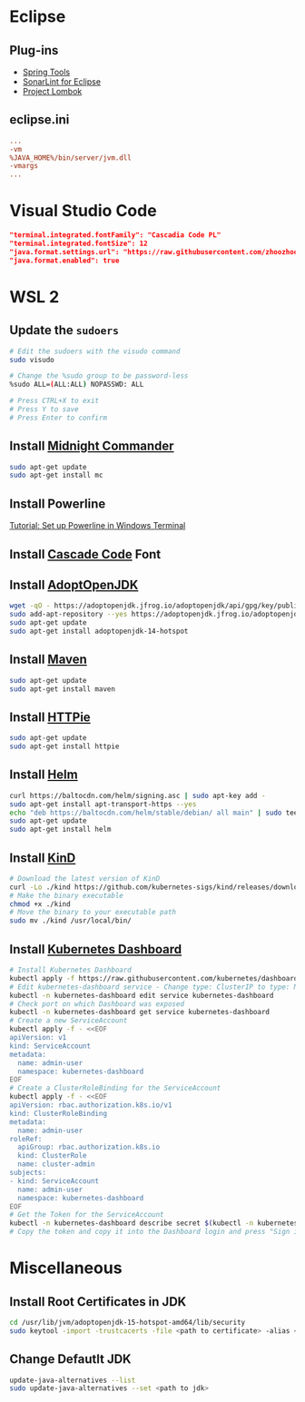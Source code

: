 # Eclipse

## Plug-ins

- [Spring Tools](https://spring.io/tools)
- [SonarLint for Eclipse](http://www.sonarlint.org/eclipse/)
- [Project Lombok](https://projectlombok.org/)

## eclipse.ini

```ini
...
-vm
%JAVA_HOME%/bin/server/jvm.dll
-vmargs
...
```

# Visual Studio Code

```json
"terminal.integrated.fontFamily": "Cascadia Code PL"
"terminal.integrated.fontSize": 12
"java.format.settings.url": "https://raw.githubusercontent.com/zhoozhoo/eclipse/master/formatter.xml"
"java.format.enabled": true
```

# WSL 2

## Update the `sudoers`

```bash
# Edit the sudoers with the visudo command
sudo visudo

# Change the %sudo group to be password-less
%sudo ALL=(ALL:ALL) NOPASSWD: ALL

# Press CTRL+X to exit
# Press Y to save
# Press Enter to confirm
```

## Install [Midnight Commander](https://midnight-commander.org/)

```bash
sudo apt-get update 
sudo apt-get install mc
```

## Install Powerline

[Tutorial: Set up Powerline in Windows Terminal](https://docs.microsoft.com/en-us/windows/terminal/tutorials/powerline-setup)

## Install [Cascade Code](https://github.com/microsoft/cascadia-code/releases) Font

## Install [AdoptOpenJDK](https://adoptopenjdk.net/)

```bash
wget -qO - https://adoptopenjdk.jfrog.io/adoptopenjdk/api/gpg/key/public | sudo apt-key add -
sudo add-apt-repository --yes https://adoptopenjdk.jfrog.io/adoptopenjdk/deb/
sudo apt-get update 
sudo apt-get install adoptopenjdk-14-hotspot
```

## Install [Maven](https://maven.apache.org/)

```bash
sudo apt-get update 
sudo apt-get install maven
```

## Install [HTTPie](https://httpie.org/)

```bash
sudo apt-get update 
sudo apt-get install httpie
```

## Install [Helm](https://helm.sh/)

```bash
curl https://baltocdn.com/helm/signing.asc | sudo apt-key add -
sudo apt-get install apt-transport-https --yes
echo "deb https://baltocdn.com/helm/stable/debian/ all main" | sudo tee /etc/apt/sources.list.d/helm-stable-debian.list
sudo apt-get update
sudo apt-get install helm
```

## Install [KinD](https://kind.sigs.k8s.io/)

```bash
# Download the latest version of KinD
curl -Lo ./kind https://github.com/kubernetes-sigs/kind/releases/download/v0.8.1/kind-$(uname)-amd64
# Make the binary executable
chmod +x ./kind
# Move the binary to your executable path
sudo mv ./kind /usr/local/bin/
```

## Install [Kubernetes Dashboard](https://kubernetes.io/docs/tasks/access-application-cluster/web-ui-dashboard/)

```bash
# Install Kubernetes Dashboard
kubectl apply -f https://raw.githubusercontent.com/kubernetes/dashboard/v2.0.3/aio/deploy/recommended.yaml
# Edit kubernetes-dashboard service - Change type: ClusterIP to type: NodePort
kubectl -n kubernetes-dashboard edit service kubernetes-dashboard
# Check port on which Dashboard was exposed
kubectl -n kubernetes-dashboard get service kubernetes-dashboard
# Create a new ServiceAccount
kubectl apply -f - <<EOF
apiVersion: v1
kind: ServiceAccount
metadata:
  name: admin-user
  namespace: kubernetes-dashboard
EOF
# Create a ClusterRoleBinding for the ServiceAccount
kubectl apply -f - <<EOF
apiVersion: rbac.authorization.k8s.io/v1
kind: ClusterRoleBinding
metadata:
  name: admin-user
roleRef:
  apiGroup: rbac.authorization.k8s.io
  kind: ClusterRole
  name: cluster-admin
subjects:
- kind: ServiceAccount
  name: admin-user
  namespace: kubernetes-dashboard
EOF
# Get the Token for the ServiceAccount
kubectl -n kubernetes-dashboard describe secret $(kubectl -n kubernetes-dashboard get secret | grep admin-user | awk '{print $1}')
# Copy the token and copy it into the Dashboard login and press "Sign in"
```

# Miscellaneous

## Install Root Certificates in JDK

```bash
cd /usr/lib/jvm/adoptopenjdk-15-hotspot-amd64/lib/security
sudo keytool -import -trustcacerts -file <path to certificate> -alias <alias> -carets
```

## Change Defautlt JDK

```bash
update-java-alternatives --list
sudo update-java-alternatives --set <path to jdk>
```
